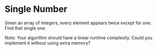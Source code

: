 # Single Number

Given an array of integers, every element appears twice except for one. Find that single one.

Note:
Your algorithm should have a linear runtime complexity. Could you implement it without using extra memory? 